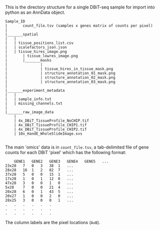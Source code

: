 This is the directory structure for a single DBiT-seq sample for import into python as an AnnData object.

```
Sample_ID
|       count_file.tsv (samples x genes matrix of counts per pixel)
|
|_______spatial
|	|
|	| tissue_positions_list.csv
|	| scalefactors_json.json
|	| tissue_hires_image.png
|       | tissue_lowres_image.png
|       |_______masks
|               |
|               | tissue_hires_in_tissue_mask.png
|               | structure_annotation_01_mask.png
|               | structure_annotation_02_mask.png
|               | structure_annotation_03_mask.png
|
|_______experiment_metadata
|	|
|	| sample_info.txt
|	| missing_channels.txt
|	
|_______raw_image_data
	|
	| 4x_DBiT_TissueProfile_NoCHIP.tif
	| 4x_DBiT_TissueProfile_CHIP1.tif
	| 4x_DBiT_TissueProfile_CHIP2.tif
	| 10x_HandE_WholeSlideImage.svs


```

The main 'omics' data is in ``count_file.tsv``, a tab-delimited file of gene counts for each DBiT 'pixel' which has the following format:

```
	GENE1	GENE2	GENE3	GENE4	GENE5	...
23x28	7	0	3	38	1	...
28x28	16	1	2	82	7	...
37x28	5	0	0	15	1	...
17x28	1	0	1	12	0	...
47x28	3	0	0	1	0	...
5x28	7	0	0	21	4	...
20x28	6	0	1	43	5	...
20x27	1	0	0	2	0	...
28x25	3	0	0	0	1	...
.	.	.	.	.	.
.	.	.	.	.	.
.	.	.	.	.	.
```

The column labels are the pixel locations (``AxB``).

